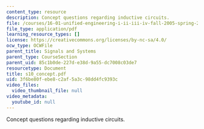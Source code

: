```yaml
---
content_type: resource
description: Concept questions regarding inductive circuits.
file: /courses/16-01-unified-engineering-i-ii-iii-iv-fall-2005-spring-2006/3f6be80febe8c2af5a3c98dd4fc9393c_s10_concept.pdf
file_type: application/pdf
learning_resource_types: []
license: https://creativecommons.org/licenses/by-nc-sa/4.0/
ocw_type: OCWFile
parent_title: Signals and Systems
parent_type: CourseSection
parent_uid: 85c1b0de-227d-e38d-9a55-dc7008c03de7
resourcetype: Document
title: s10_concept.pdf
uid: 3f6be80f-ebe8-c2af-5a3c-98dd4fc9393c
video_files:
  video_thumbnail_file: null
video_metadata:
  youtube_id: null
---
```

Concept questions regarding inductive circuits.